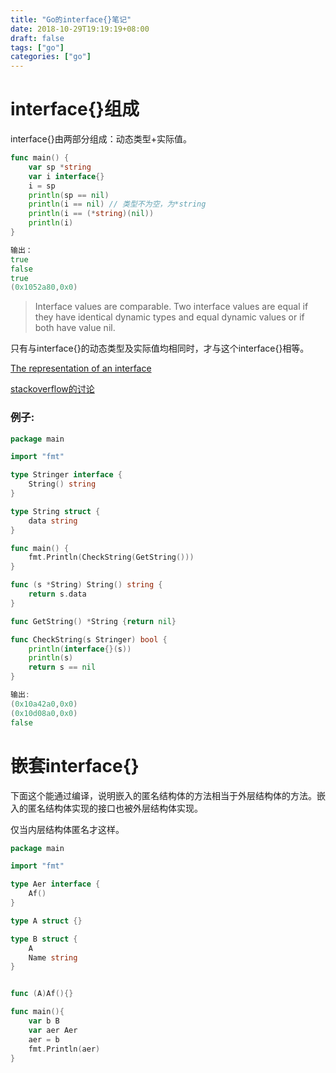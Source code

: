 ```yaml
---
title: "Go的interface{}笔记"
date: 2018-10-29T19:19:19+08:00
draft: false
tags: ["go"]
categories: ["go"]
---
```


# **interface{}组成**
interface{}由两部分组成：动态类型+实际值。
```go
func main() {
	var sp *string
	var i interface{}
	i = sp
	println(sp == nil)
	println(i == nil) // 类型不为空，为*string
	println(i == (*string)(nil))
	println(i)
}

输出：
true
false
true
(0x1052a80,0x0)
```
>Interface values are comparable. Two interface values are equal if they have identical dynamic types and equal dynamic values or if both have value nil.

只有与interface{}的动态类型及实际值均相同时，才与这个interface{}相等。

[The representation of an interface](https://blog.golang.org/laws-of-reflection#TOC_3.)

[stackoverflow的讨论](https://stackoverflow.com/questions/29138591/hiding-nil-values-understanding-why-golang-fails-here/29138676#29138676)

### **例子**:
```go
package main

import "fmt"

type Stringer interface {
	String() string
}

type String struct {
	data string
}

func main() {
	fmt.Println(CheckString(GetString()))
}

func (s *String) String() string {
	return s.data
}

func GetString() *String {return nil}

func CheckString(s Stringer) bool {
	println(interface{}(s))
	println(s)
	return s == nil
}

输出:
(0x10a42a0,0x0)
(0x10d08a0,0x0)
false
```

# **嵌套interface{}**
下面这个能通过编译，说明嵌入的匿名结构体的方法相当于外层结构体的方法。嵌入的匿名结构体实现的接口也被外层结构体实现。

仅当内层结构体匿名才这样。
```go
package main

import "fmt"

type Aer interface {
	Af()
}

type A struct {}

type B struct {
	A
	Name string
}


func (A)Af(){}

func main(){
	var b B
	var aer Aer
	aer = b
	fmt.Println(aer)
}
```